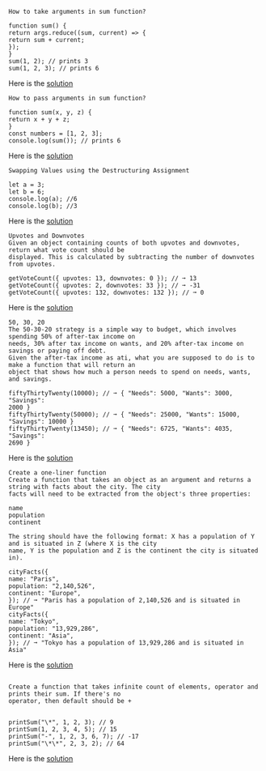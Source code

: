 ```
How to take arguments in sum function?
```

```
function sum() {
return args.reduce((sum, current) => {
return sum + current;
});
}
sum(1, 2); // prints 3
sum(1, 2, 3); // prints 6
```

Here is the [solution](1.arguments_sum_function.js)

```
How to pass arguments in sum function?
```

```
function sum(x, y, z) {
return x + y + z;
}
const numbers = [1, 2, 3];
console.log(sum()); // prints 6
```

Here is the [solution](2.pass_arguments_sum_function.js)

```
Swapping Values using the Destructuring Assignment
```

```
let a = 3;
let b = 6;
console.log(a); //6
console.log(b); //3
```

Here is the [solution](3.swapping.js)

```
Upvotes and Downvotes
Given an object containing counts of both upvotes and downvotes, return what vote count should be
displayed. This is calculated by subtracting the number of downvotes from upvotes.
```

```
getVoteCount({ upvotes: 13, downvotes: 0 }); // ➞ 13
getVoteCount({ upvotes: 2, downvotes: 33 }); // ➞ -31
getVoteCount({ upvotes: 132, downvotes: 132 }); // ➞ 0
```

Here is the [solution](4.vote_count.js)

```
50, 30, 20
The 50-30-20 strategy is a simple way to budget, which involves spending 50% of after-tax income on
needs, 30% after tax income on wants, and 20% after-tax income on savings or paying off debt.
Given the after-tax income as ati, what you are supposed to do is to make a function that will return an
object that shows how much a person needs to spend on needs, wants, and savings.
```

```
fiftyThirtyTwenty(10000); // ➞ { "Needs": 5000, "Wants": 3000, "Savings":
2000 }
fiftyThirtyTwenty(50000); // ➞ { "Needs": 25000, "Wants": 15000,
"Savings": 10000 }
fiftyThirtyTwenty(13450); // ➞ { "Needs": 6725, "Wants": 4035, "Savings":
2690 }
```

Here is the [solution](5.50_30_20.js)

```
Create a one-liner function
Create a function that takes an object as an argument and returns a string with facts about the city. The city
facts will need to be extracted from the object's three properties:
```

```
name
population
continent
```

```
The string should have the following format: X has a population of Y and is situated in Z (where X is the city
name, Y is the population and Z is the continent the city is situated in).
```

```
cityFacts({
name: "Paris",
population: "2,140,526",
continent: "Europe",
}); // ➞ "Paris has a population of 2,140,526 and is situated in Europe"
cityFacts({
name: "Tokyo",
population: "13,929,286",
continent: "Asia",
}); // ➞ "Tokyo has a population of 13,929,286 and is situated in Asia"
```

Here is the [solution](6.population.js)

```

Create a function that takes infinite count of elements, operator and prints their sum. If there's no
operator, then default should be +

```

```

printSum("\*", 1, 2, 3); // 9
printSum(1, 2, 3, 4, 5); // 15
printSum("-", 1, 2, 3, 6, 7); // -17
printSum("\*\*", 2, 3, 2); // 64

```

Here is the [solution](7.operators.js)

